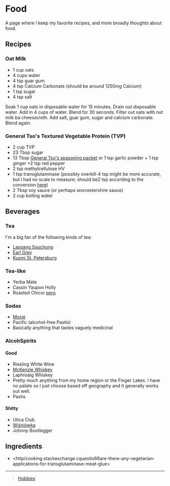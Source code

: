 

Food
====

A page where I keep my favorite recipes, and more broadly thoughts about food.

Recipes
-------

### Oat Milk

-   1 cup oats
-   4 cups water
-  4 tsp guar gum
-  4 tsp Calcium Carbonate (should be around 1250mg Calcium)
-   1 tsp sugar
-  4 tsp salt

Soak 1 cup oats in disposable water for 15 minutes. Drain out disposable water. Add in 4 cups of water. Blend for 30 seconds. Filter out oats with nut milk ba cheesecloth. Add salt, guar gum, sugar and calcium carbonate. Blend again.

### General Tso's Textured Vegetable Protein (TVP)

-  2 cup TVP
-   23 Tbsp sugar
-   13 Tbsp [General Tso's seasoning packet](http/smile.amazon.cSunbird-General-Chicken-Seasoning-PackB00HVS31DC?sa-no-redirect=1) or 1 tsp garlic powder + 1 tsp ginger +2 tsp red pepper
-   2 tsp methylcellulose HV
-   1 tsp transglutaminase (possibly overkill-4 tsp might be more accurate, but I had no scale to measure; should be2 tsp according to the conversion [here](http/blog.modernistpantry.creciptemptingly-tender-turkey-roula))
-   2 Tbsp soy sauce (or perhaps worcestershire sauce)
-  2 cup boiling water

Beverages
---------

### Tea

I'm a big fan of the following kinds of tea:

-   [Lapsang Souchong](http/en.wikipedia.owiLapsang_souchong)
-   [Earl Grey](http/en.wikipedia.owiEarl_Grey_tea)
-   [Kusmi St. Petersburg](http/us-en.kusmitea.cst-petersburg.html?packaging=56)

### Tea-like

-   Yerba Mate
-   Cassin Yaupon Holly
-   Roasted Chicor [pero](http/worldfiner.cpero)

### Sodas

-   [Moxie](http/www.drinkmoxie.c)
-   Pacific (alcohol-free Pastis)
-   Basically anything that tastes vaguely medicinal

### AlcohSpirits

#### Good

-   Riesling White Wine
-   [McKenzie Whiskey](http/fingerlakesdistilling.cour-producwhisk)
-   Laphroaig Whiskey
-   Pretty much anything from my home region or the Finger Lakes. I have no palate so I just choose based off geography and it generally works out well.
-   Pastis

#### Shitty

-   Utica Club
-   [Wiśniówka](http/en.wikipedia.owiWi%C5%9Bni%C3%B3wka_(liqueur))
-   Johnny Bootlegger

Ingredients
-----------

-   <http/cooking.stackexchange.cquestio66are-there-any-vegetarian-applications-for-transglutaminase-meat-glue>

* * * * *

> [Hobbies](Hobbies)
